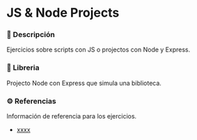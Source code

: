 # JS & Node Projects

### 📝 Descripción

Ejercicios sobre scripts con JS o projectos con Node y Express.

### 📒 Libreria

Projecto Node con Express que simula una biblioteca.

### ⚙️ Referencias

Información de referencia para los ejercicios.

* [xxxx](#)
